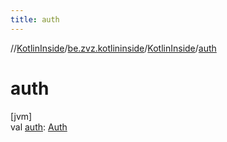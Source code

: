 ```yaml
---
title: auth
---
```

//[KotlinInside](../../../index.html)/[be.zvz.kotlininside](../index.html)/[KotlinInside](index.html)/[auth](auth.html)

# auth

[jvm]\
val [auth](auth.html): [Auth](../../be.zvz.kotlininside.security/-auth/index.html)




